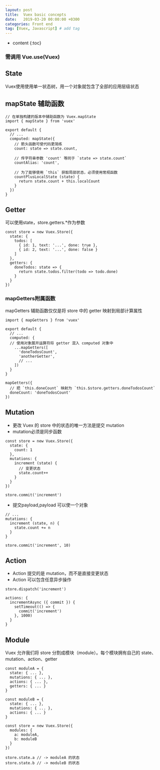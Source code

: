 ```yaml
---
layout: post
title:  Vuex basic concepts
date:   2019-03-20 00:00:00 +0300
categories: Front end
tag: [Vuex, Javascript] # add tag
---
```


* content
{:toc}

### 需调用 Vue.use(Vuex)

## State
Vuex使用使用单一状态树，用一个对象就包含了全部的应用层级状态

## mapState 辅助函数

```
// 在单独构建的版本中辅助函数为 Vuex.mapState
import { mapState } from 'vuex'

export default {
  // ...
  computed: mapState({
    // 箭头函数可使代码更简练
    count: state => state.count,

    // 传字符串参数 'count' 等同于 `state => state.count`
    countAlias: 'count',

    // 为了能够使用 `this` 获取局部状态，必须使用常规函数
    countPlusLocalState (state) {
      return state.count + this.localCount
    }
  })
}
```

## Getter
可以使用state，store.getters.*作为参数
```
const store = new Vuex.Store({
  state: {
    todos: [
      { id: 1, text: '...', done: true },
      { id: 2, text: '...', done: false }
    ]
  },
  getters: {
    doneTodos: state => {
      return state.todos.filter(todo => todo.done)
    }
  }
})
```
### mapGetters附属函数
mapGetters 辅助函数仅仅是将 store 中的 getter 映射到局部计算属性
```
import { mapGetters } from 'vuex'

export default {
  // ...
  computed: {
  // 使用对象展开运算符将 getter 混入 computed 对象中
    ...mapGetters([
      'doneTodosCount',
      'anotherGetter',
      // ...
    ])
  }
}
```
```
mapGetters({
  // 把 `this.doneCount` 映射为 `this.$store.getters.doneTodosCount`
  doneCount: 'doneTodosCount'
})
```
## Mutation
- 更改 Vuex 的 store 中的状态的唯一方法是提交 mutation
- mutation必须是同步函数
```
const store = new Vuex.Store({
  state: {
    count: 1
  },
  mutations: {
    increment (state) {
      // 变更状态
      state.count++
    }
  }
})
```
```
store.commit('increment')
```
- 提交payload,payload 可以使一个对象
```
// ...
mutations: {
  increment (state, n) {
    state.count += n
  }
}
```
```
store.commit('increment', 10)
```
## Action
- Action 提交的是 mutation，而不是直接变更状态
- Action 可以包含任意异步操作

```
store.dispatch('increment')
```
```
actions: {
  incrementAsync ({ commit }) {
    setTimeout(() => {
      commit('increment')
    }, 1000)
  }
}
```
## Module
Vuex 允许我们将 store 分割成模块（module）。每个模块拥有自己的 state、mutation、action、getter
```
const moduleA = {
  state: { ... },
  mutations: { ... },
  actions: { ... },
  getters: { ... }
}

const moduleB = {
  state: { ... },
  mutations: { ... },
  actions: { ... }
}

const store = new Vuex.Store({
  modules: {
    a: moduleA,
    b: moduleB
  }
})

store.state.a // -> moduleA 的状态
store.state.b // -> moduleB 的状态
```


